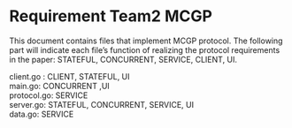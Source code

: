 # Requirement Team2 MCGP 

This document contains files that implement MCGP protocol. The following part will indicate each file’s function of realizing the protocol requirements in the paper: STATEFUL, CONCURRENT, SERVICE, CLIENT, UI.

client.go : CLIENT, STATEFUL, UI  
main.go: CONCURRENT ,UI  
protocol.go: SERVICE  
server.go: STATEFUL, CONCURRENT, SERVICE, UI  
data.go: SERVICE  
